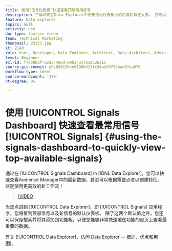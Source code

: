 ```yaml
---
title: 使用“信号仪表板”快速查看顶级可用信号
description: 了解如何在Data Explorer中使用信号仪表板上的内置和自定义表。 您可以快速查看Audience Manager中的最新数据，甚至可以根据需要点进以创建特征。 欢迎使用更高效的新工作流！
feature: Data Explorer
topics: null
activity: use
doc-type: feature video
team: Technical Marketing
thumbnail: 25151.jpg
kt: 2140
role: User, Developer, Data Engineer, Architect, Data Architect, Admin, Leader
level: Beginner
exl-id: f7d50b2f-52a3-465d-89ba-337a10c26a1c
source-git-commit: e5c694156ce6196b312fc54ae59755bac07ea676
workflow-type: tm+mt
source-wordcount: '176'
ht-degree: 0%

---
```


# 使用 [!UICONTROL Signals Dashboard] 快速查看最常用信号 [!UICONTROL Signals] {#using-the-signals-dashboard-to-quickly-view-top-available-signals}

通过在 [!UICONTROL Signals Dashboard] in [!DNL Data Explorer]，您可以快速查看Audience Manager中的最新数据，甚至可以根据需要点进以创建特征。 欢迎使用更高效的新工作流！

>[!VIDEO](https://video.tv.adobe.com/v/25151/?quality=12)

当您点进到 [!UICONTROL Data Explorer]，即 [!UICONTROL Signals] 应用程序，您将看到顶部信号以及新信号的默认仪表板。 除了这两个默认值之外，您还可以保存搜索并将其添加到功能板，以便您能够非常快速地在功能的首页上查看最重要的数据。

有关 [!UICONTROL Data Explorer]，访问 [Data Explorer — 概述、优点和用例](https://experienceleague.adobe.com/docs/audience-manager/user-guide/features/data-explorer/data-explorer-overview.html?lang=en))。
